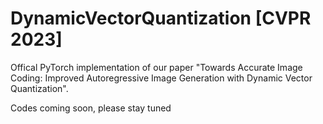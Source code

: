 # DynamicVectorQuantization [CVPR 2023]

Offical PyTorch implementation of our paper "Towards Accurate Image Coding: Improved Autoregressive Image Generation with Dynamic Vector Quantization".

Codes coming soon, please stay tuned
